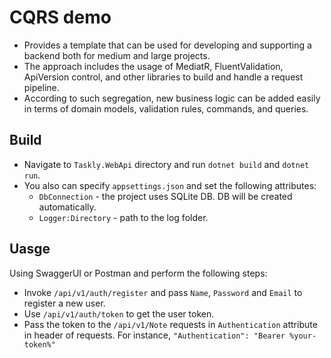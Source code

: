 # CQRS demo
- Provides a template that can be used for developing and supporting a backend both for medium and large projects.
- The approach includes the usage of MediatR, FluentValidation, ApiVersion control, and other libraries to build and handle a request pipeline. 
- According to such segregation, new business logic can be added easily in terms of domain models, validation rules, commands, and queries.

## Build
- Navigate to `Taskly.WebApi` directory and run `dotnet build` and `dotnet run`.
- You also can specify `appsettings.json` and set the following attributes:
  - `DbConnection` - the project uses SQLite DB. DB will be created automatically.
  - `Logger:Directory` - path to the log folder.

 ## Uasge
Using SwaggerUI or Postman and perform the following steps:
 - Invoke `/api/v1/auth/register` and pass `Name`, `Password` and `Email` to register a new user.
 - Use `/api/v1/auth/token` to get the user token.
 - Pass the token to the `/api/v1/Note` requests in `Authentication` attribute in header of requests. For instance, `"Authentication": "Bearer %your-token%"`